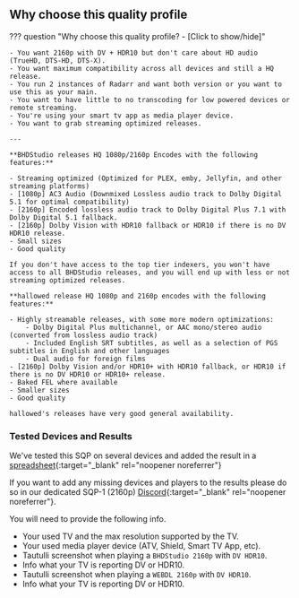 <!-- markdownlint-disable MD041-->
## Why choose this quality profile

??? question "Why choose this quality profile? - [Click to show/hide]"

    - You want 2160p with DV + HDR10 but don't care about HD audio (TrueHD, DTS-HD, DTS-X).
    - You want maximum compatibility across all devices and still a HQ release.
    - You run 2 instances of Radarr and want both version or you want to use this as your main.
    - You want to have little to no transcoding for low powered devices or remote streaming.
    - You're using your smart tv app as media player device.
    - You want to grab streaming optimized releases.

    ---

    **BHDStudio releases HQ 1080p/2160p Encodes with the following features:**

    - Streaming optimized (Optimized for PLEX, emby, Jellyfin, and other streaming platforms)
    - [1080p] AC3 Audio (Downmixed Lossless audio track to Dolby Digital 5.1 for optimal compatibility)
    - [2160p] Encoded lossless audio track to Dolby Digital Plus 7.1 with Dolby Digital 5.1 fallback.
    - [2160p] Dolby Vision with HDR10 fallback or HDR10 if there is no DV HDR10 release.
    - Small sizes
    - Good quality

    If you don't have access to the top tier indexers, you won't have access to all BHDStudio releases, and you will end up with less or not streaming optimized releases.

    **hallowed release HQ 1080p and 2160p encodes with the following features:**

    - Highly streamable releases, with some more modern optimizations:
        - Dolby Digital Plus multichannel, or AAC mono/stereo audio (converted from lossless audio track)
        - Included English SRT subtitles, as well as a selection of PGS subtitles in English and other languages
        - Dual audio for foreign films
    - [2160p] Dolby Vision and/or HDR10+ with HDR10 fallback, or HDR10 if there is no DV HDR10 or HDR10+ release.
    - Baked FEL where available
    - Smaller sizes
    - Good quality

    hallowed's releases have very good general availability.

### Tested Devices and Results

We've tested this SQP on several devices and added the result in a [spreadsheet](https://docs.google.com/spreadsheets/d/1fhwK_PLBfJjL6w8p7tVj-qK4GA4vqMtvGegGlNwbSDo/){:target="\_blank" rel="noopener noreferrer"}

If you want to add any missing devices and players to the results please do so in our dedicated SQP-1 (2160p) [Discord](https://trash-guides.info/discord){:target="\_blank" rel="noopener noreferrer"}.

You will need to provide the following info.

- Your used TV and the max resolution supported by the TV.
- Your used media player device (ATV, Shield, Smart TV App, etc).
- Tautulli screenshot when playing a `BHDStudio 2160p` with `DV HDR10`.
- Info what your TV is reporting DV or HDR10.
- Tautulli screenshot when playing a `WEBDL 2160p` with `DV HDR10`.
- Info what your TV is reporting DV or HDR10.
<!-- markdownlint-enable MD041-->
